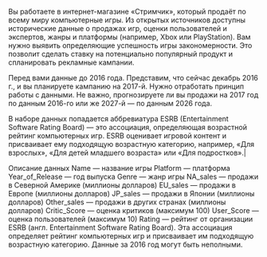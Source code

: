 Вы работаете в интернет-магазине «Стримчик», который продаёт по всему миру компьютерные игры. Из открытых источников доступны исторические данные о продажах игр,
оценки пользователей и экспертов, жанры и платформы (например, Xbox или PlayStation). Вам нужно выявить определяющие успешность игры закономерности.
Это позволит сделать ставку на потенциально популярный продукт и спланировать рекламные кампании.

Перед вами данные до 2016 года. Представим, что сейчас декабрь 2016 г., и вы планируете кампанию на 2017-й.
Нужно отработать принцип работы с данными. Не важно, прогнозируете ли вы продажи на 2017 год по данным 2016-го или же 2027-й — по данным 2026 года.

В наборе данных попадается аббревиатура ESRB (Entertainment Software Rating Board) — это ассоциация, определяющая возрастной рейтинг компьютерных игр.
ESRB оценивает игровой контент и присваивает ему подходящую возрастную категорию, например, «Для взрослых», «Для детей младшего возраста» или «Для подростков».|

Описание данных Name — название игры Platform — платформа Year_of_Release — год выпуска Genre — жанр игры NA_sales — продажи в Северной Америке 
(миллионы долларов) EU_sales — продажи в Европе (миллионы долларов) JP_sales — продажи в Японии (миллионы долларов) Other_sales — продажи в других странах 
(миллионы долларов) Critic_Score — оценка критиков (максимум 100) User_Score — оценка пользователей (максимум 10) Rating — рейтинг от организации ESRB 
(англ. Entertainment Software Rating Board). Эта ассоциация определяет рейтинг компьютерных игр и присваивает им подходящую возрастную категорию. 
Данные за 2016 год могут быть неполными.
